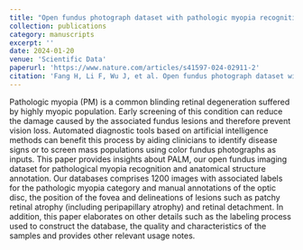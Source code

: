 ```yaml
---
title: "Open fundus photograph dataset with pathologic myopia recognition and anatomical structure annotation"
collection: publications
category: manuscripts
excerpt: ''
date: 2024-01-20
venue: 'Scientific Data'
paperurl: 'https://www.nature.com/articles/s41597-024-02911-2'
citation: 'Fang H, Li F, Wu J, et al. Open fundus photograph dataset with pathologic myopia recognition and anatomical structure annotation[J]. Scientific Data, 2024, 11(1): 99.'
---
```


Pathologic myopia (PM) is a common blinding retinal degeneration suffered by highly myopic population. Early screening of this condition can reduce the damage caused by the associated fundus lesions and therefore prevent vision loss. Automated diagnostic tools based on artificial intelligence methods can benefit this process by aiding clinicians to identify disease signs or to screen mass populations using color fundus photographs as inputs. This paper provides insights about PALM, our open fundus imaging dataset for pathological myopia recognition and anatomical structure annotation. Our databases comprises 1200 images with associated labels for the pathologic myopia category and manual annotations of the optic disc, the position of the fovea and delineations of lesions such as patchy retinal atrophy (including peripapillary atrophy) and retinal detachment. In addition, this paper elaborates on other details such as the labeling process used to construct the database, the quality and characteristics of the samples and provides other relevant usage notes.

